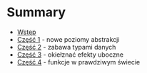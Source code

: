 # Summary

* [Wstęp](README.md)
* [Część 1](czesc1.md) - nowe poziomy abstrakcji
* [Część 2](czesc2.md) - zabawa typami danych
* [Część 3](czesc3.md) - okiełznać efekty uboczne
* [Część 4](czesc4.md) - funkcje w prawdziwym świecie
